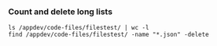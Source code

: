 ### Count and delete long lists

```
ls /appdev/code-files/filestest/ | wc -l
find /appdev/code-files/filestest/ -name "*.json" -delete 
```
